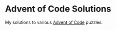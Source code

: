 # Advent of Code Solutions
My solutions to various [Advent of Code](https://adventofcode.com) puzzles.
